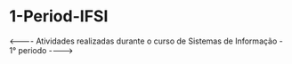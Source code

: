 # 1-Period-IFSI
<---- Atividades realizadas durante o curso de Sistemas de Informação - 1° periodo ---->
